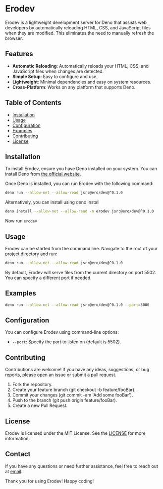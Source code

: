 # Erodev

Erodev is a lightweight development server for Deno that assists web developers by automatically reloading HTML, CSS, and JavaScript files when they are modified. This eliminates the need to manually refresh the browser.

## Features

- **Automatic Reloading**: Automatically reloads your HTML, CSS, and JavaScript files when changes are detected.
- **Simple Setup**: Easy to configure and use.
- **Lightweight**: Minimal dependencies and easy on system resources.
- **Cross-Platform**: Works on any platform that supports Deno.

## Table of Contents

- [Installation](#installation)
- [Usage](#usage)
- [Configuration](#configuration)
- [Examples](#examples)
- [Contributing](#contributing)
- [License](#license)

## Installation

To install Erodev, ensure you have Deno installed on your system. You can install Deno from [the official website](https://deno.land/).

Once Deno is installed, you can run Erodev with the following command:

```sh
deno run --allow-net --allow-read jsr:@ero/dev@^0.1.0
```
Alternatively, you can install using deno install

```sh
deno install --allow-net --allow-read -n erodev jsr:@ero/dev@^0.1.0
```
Now run `erodev`

## Usage

Erodev can be started from the command line. Navigate to the root of your project directory and run:

```sh
deno run --allow-net --allow-read jsr:@ero/dev@^0.1.0
```

By default, Erodev will serve files from the current directory on port 5502. You can specify a different port if needed.

## Examples

```sh
deno run --allow-net --allow-read jsr:@ero/dev@^0.1.0 --port=3000
```

## Configuration

You can configure Erodev using command-line options:

- `--port`: Specify the port to listen on (default is 5502).

## Contributing

Contributions are welcome! If you have any ideas, suggestions, or bug reports, please open an issue or submit a pull request.

1. Fork the repository.
2. Create your feature branch (git checkout -b feature/fooBar).
3. Commit your changes (git commit -am 'Add some fooBar').
4. Push to the branch (git push origin feature/fooBar).
5. Create a new Pull Request.

## License

Erodev is licensed under the MIT License. See the [LICENSE](./LICENSE) for more information.

## Contact

If you have any questions or need further assistance, feel free to reach out at [email](mailto:eboselumepaul@gmail.com).

Thank you for using Erodev! Happy coding!

